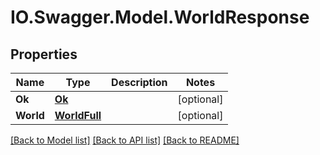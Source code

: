 # IO.Swagger.Model.WorldResponse
## Properties

Name | Type | Description | Notes
------------ | ------------- | ------------- | -------------
**Ok** | [**Ok**](Ok.md) |  | [optional] 
**World** | [**WorldFull**](WorldFull.md) |  | [optional] 

[[Back to Model list]](../README.md#documentation-for-models) [[Back to API list]](../README.md#documentation-for-api-endpoints) [[Back to README]](../README.md)


